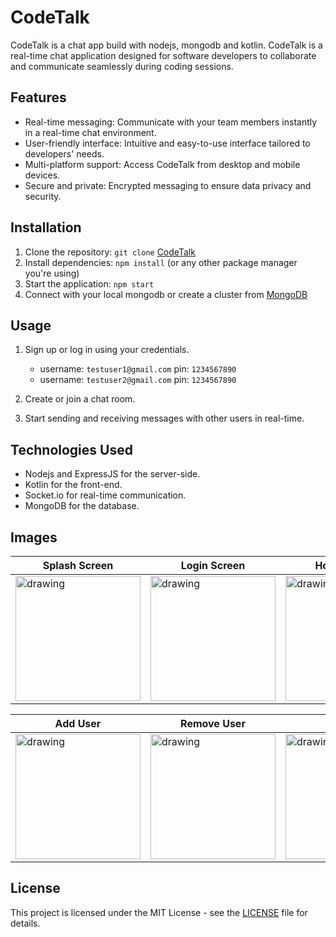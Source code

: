 # CodeTalk
CodeTalk is a chat app build with nodejs, mongodb and kotlin.
CodeTalk is a real-time chat application designed for software developers to collaborate and communicate seamlessly during coding sessions.

## Features

- Real-time messaging: Communicate with your team members instantly in a real-time chat environment.
- User-friendly interface: Intuitive and easy-to-use interface tailored to developers' needs.
- Multi-platform support: Access CodeTalk from desktop and mobile devices.
- Secure and private: Encrypted messaging to ensure data privacy and security.


## Installation

1. Clone the repository: `git clone` [CodeTalk](https://github.com/AxatSachani/CodeTalk.git)
2. Install dependencies: `npm install` (or any other package manager you're using)
3. Start the application: `npm start`
4. Connect with your local mongodb or create a cluster from [MongoDB](https://account.mongodb.com/account/login)


## Usage

1. Sign up or log in using your credentials.
   * username: `testuser1@gmail.com` pin: `1234567890`
   * username: `testuser2@gmail.com` pin: `1234567890`

2. Create or join a chat room.
3. Start sending and receiving messages with other users in real-time.


## Technologies Used

- Nodejs and ExpressJS for the server-side.
- Kotlin for the front-end.
- Socket.io for real-time communication.
- MongoDB for the database.


## Images
|                     Splash Screen                     |                     Login Screen                     |                      Home Screen                     |                      Chat Screen                     |
| ----------------------------------------------------- |----------------------------------------------------- |----------------------------------------------------- |----------------------------------------------------- |
| <img src=https://axat.b-cdn.net/CodeTalk/1.JPEG alt="drawing" width=200px; /> |<img src=https://axat.b-cdn.net/CodeTalk/5.JPEG alt="drawing" width=200px; /> |<img src=https://axat.b-cdn.net/CodeTalk/3.JPEG alt="drawing" width=200px; /> |<img src=https://axat.b-cdn.net/CodeTalk/8.JPEG alt="drawing" width=200px; /> |

|                     Add User                          |                    Remove User                       |                    Features                          |                    Create Group                      |
| ----------------------------------------------------- |----------------------------------------------------- |----------------------------------------------------- |----------------------------------------------------- |
| <img src=https://axat.b-cdn.net/CodeTalk/10.JPEG alt="drawing" width=200px; /> |<img src=https://axat.b-cdn.net/CodeTalk/6.JPEG alt="drawing" width=200px; /> |<img src=https://axat.b-cdn.net/CodeTalk/7.JPEG alt="drawing" width=200px; /> |<img src=https://axat.b-cdn.net/CodeTalk/2.JPEG alt="drawing" width=200px; /> |

## License

This project is licensed under the MIT License - see the [LICENSE](LICENSE) file for details.

